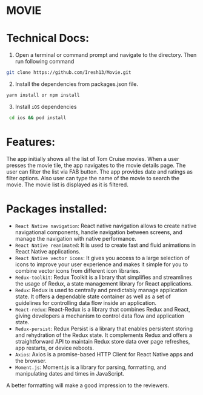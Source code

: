 # MOVIE

# Technical Docs:

1. Open a terminal or command prompt and navigate to the directory. Then run following command
```bash
git clone https://github.com/Iresh13/Movie.git
```
2. Install the dependencies from packages.json file.
```bash
yarn install or npm install
```
3. Install `iOS` dependencies
```bash
 cd ios && pod install
```

# Features:

The app initially shows all the list of Tom Cruise movies. When a user presses the movie tile, the app navigates to the movie details page. The user can filter the list via FAB button. The app provides date and ratings as filter options. Also user can type the name of the movie to search the movie. The movie list is displayed as it is filtered.


# Packages installed:
- `React Native navigation`: React native navigation allows to create native navigational components, handle navigation between screens, and manage the navigation with native performance.
- `React Native reanimated`: It is used to create fast and fluid animations in React Native applications.
- `React Native vector icons`: It gives you access to a large selection of icons to improve your user experience and makes it simple for you to combine vector icons from different icon libraries.
- `Redux-toolkit`: Redux Toolkit is a library that simplifies and streamlines the usage of Redux, a state management library for React applications.
- `Redux`: Redux is used to centrally and predictably manage application state. It offers a dependable state container as well as a set of guidelines for controlling data flow inside an application.
-  `React-redux`: React-Redux is a library that combines Redux and React, giving developers a mechanism to control data flow and application state.
- `Redux-persist`: Redux Persist is a library that enables persistent storing and rehydration of the Redux state. It complements Redux and offers a straightforward API to maintain Redux store data over page refreshes, app restarts, or device reboots.
- `Axios`: Axios is a promise-based HTTP Client for React Native apps and the browser.
- `Moment.js`: Moment.js is a library for parsing, formatting, and manipulating dates and times in JavaScript.

A better formatting will make a good impression to the reviewers.
